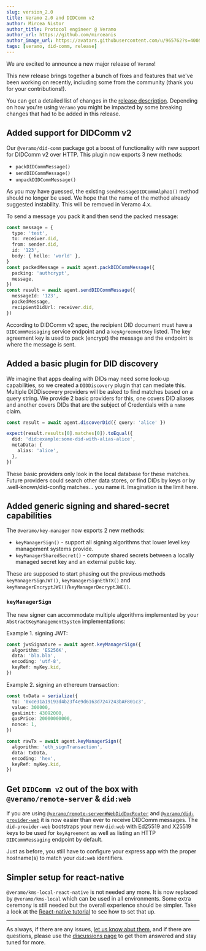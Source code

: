 ```yaml
---
slug: version_2.0
title: Veramo 2.0 and DIDComm v2
author: Mircea Nistor
author_title: Protocol engineer @ Veramo
author_url: https://github.com/mirceanis
author_image_url: https://avatars.githubusercontent.com/u/965762?s=400&v=4
tags: [veramo, did-comm, release]
---
```


We are excited to announce a new major release of `Veramo`!

This new release brings together a bunch of fixes and features that we've been working on recently, including some from
the community (thank you for your contributions!).

You can get a detailed list of changes in
the [release description](https://github.com/uport-project/veramo/releases/tag/v2.0.0). Depending on how you're
using `Veramo` you might be impacted by some breaking changes that had to be added in this release.

## Added support for DIDComm v2

Our `@veramo/did-comm` package got a boost of functionality with new support for DIDComm v2 over HTTP. This plugin now
exports 3 new methods:

- `packDIDCommMessage()`
- `sendDIDCommMessage()`
- `unpackDIDCommMessage()`

As you may have guessed, the existing `sendMessageDIDCommAlpha1()` method should no longer be used. We hope that the
name of the method already suggested instability. This will be removed in Veramo 4.x.

To send a message you pack it and then send the packed message:

```typescript
const message = {
  type: 'test',
  to: receiver.did,
  from: sender.did,
  id: '123',
  body: { hello: 'world' },
}
const packedMessage = await agent.packDIDCommMessage({
  packing: 'authcrypt',
  message,
})
const result = await agent.sendDIDCommMessage({
  messageId: '123',
  packedMessage,
  recipientDidUrl: receiver.did,
})
```

According to DIDComm v2 spec, the recipient DID document must have a `DIDCommMessaging` service endpoint and
a `keyAgreementKey` listed. The key agreement key is used to pack (encrypt) the message and the endpoint is where the
message is sent.

## Added a basic plugin for DID discovery

We imagine that apps dealing with DIDs may need some look-up capabilities, so we created a `DIDDiscovery` plugin that
can mediate this. Multiple DIDDiscovery providers will be asked to find matches based on a query string. We provide 2
basic providers for this, one covers DID aliases and another covers DIDs that are the subject of Credentials with
a `name` claim.

```typescript
const result = await agent.discoverDid({ query: 'alice' })

expect(result.results[0].matches[0]).toEqual({
  did: 'did:example:some-did-with-alias-alice',
  metaData: {
    alias: 'alice',
  },
})
```

These basic providers only look in the local database for these matches. Future providers could search other data
stores, or find DIDs by keys or by .well-known/did-config matches... you name it. Imagination is the limit here.

## Added generic signing and shared-secret capabilities

The `@veramo/key-manager` now exports 2 new methods:

- `keyManagerSign()` - support all signing algorithms that lower level key management systems provide.
- `keyManagerSharedSecret()` - compute shared secrets between a locally managed secret key and an external public key.

These are supposed to start phasing out the previous methods `keyManagerSignJWT()`, `keyManagerSignEthTX()`
and `keyManagerEncryptJWE()`/`keyManagerDecryptJWE()`.

### `keyManagerSign`

The new signer can accommodate multiple algorithms implemented by your `AbstractKeyManagementSystem` implementations:

Example 1. signing JWT:

```typescript
const jwsSignature = await agent.keyManagerSign({
  algorithm: 'ES256K',
  data: 'bla.bla',
  encoding: 'utf-8',
  keyRef: myKey.kid,
})
```

Example 2. signing an ethereum transaction:

```typescript
const txData = serialize({
  to: '0xce31a19193d4b23f4e9d6163d7247243bAF801c3',
  value: 300000,
  gasLimit: 43092000,
  gasPrice: 20000000000,
  nonce: 1,
})

const rawTx = await agent.keyManagerSign({
  algorithm: 'eth_signTransaction',
  data: txData,
  encoding: 'hex',
  keyRef: myKey.kid,
})
```

## Get `DIDComm v2` out of the box with `@veramo/remote-server` & `did:web`

If you are using [`@veramo/remote-server#WebDidDocRouter`](/docs/api/remote-server.webdiddocrouter.md)
and [`@veramo/did-provider-web`](/docs/api/did-provider-web.md) it is now easier than ever to receive DIDComm messages.
The `did-provider-web` bootstraps your new `did:web` with Ed25519 and X25519 keys to be used for `keyAgreement` as well
as listing an HTTP `DIDCommMessaging` endpoint by default.

Just as before, you still have to configure your express app with the proper hostname(s) to match your `did:web`
identifiers.

## Simpler setup for react-native

`@veramo/kms-local-react-native` is not needed any more. It is now replaced by `@veramo/kms-local` which can be used in
all environments. Some extra ceremony is still needed but the overall experience should be simpler. Take a look at
the [React-native tutorial](/docs/react_native_tutorials/react_native_setup_identifiers.md) to see how to set that up.

---

As always, if there are any issues, [let us know abut them](https://github.com/uport-project/veramo/issues), and if
there are questions, please use the [discussions page](https://github.com/uport-project/veramo/discussions) to get them
answered and stay tuned for more.
